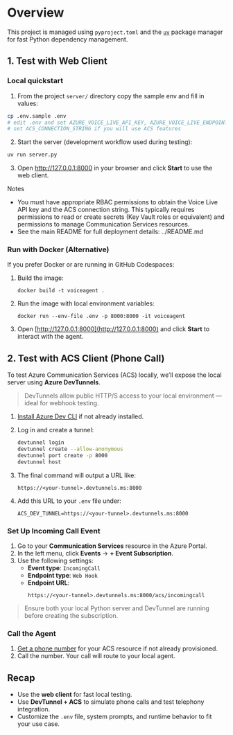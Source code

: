 # Overview
This project is managed using `pyproject.toml` and the [`uv`](https://github.com/astral-sh/uv) package manager for fast Python dependency management.

## 1. Test with Web Client

### Local quickstart

1. From the project `server/` directory copy the sample env and fill in values:

```bash
cp .env.sample .env
# edit .env and set AZURE_VOICE_LIVE_API_KEY, AZURE_VOICE_LIVE_ENDPOINT
# set ACS_CONNECTION_STRING if you will use ACS features
```

2. Start the server (development workflow used during testing):

```bash
uv run server.py
```

3. Open http://127.0.0.1:8000 in your browser and click **Start** to use the web client.

Notes
- You must have appropriate RBAC permissions to obtain the Voice Live API key and the ACS connection string. This typically requires permissions to read or create secrets (Key Vault roles or equivalent) and permissions to manage Communication Services resources.
- See the main README for full deployment details: ../README.md

### Run with Docker (Alternative)

If you prefer Docker or are running in GitHub Codespaces:

1. Build the image:

    ```
    docker build -t voiceagent .
    ```

2. Run the image with local environment variables:

    ```
    docker run --env-file .env -p 8000:8000 -it voiceagent
    ```
3. Open [http://127.0.0.1:8000](http://127.0.0.1:8000) and click **Start** to interact with the agent.

## 2. Test with ACS Client (Phone Call)

To test Azure Communication Services (ACS) locally, we’ll expose the local server using **Azure DevTunnels**.

> DevTunnels allow public HTTP/S access to your local environment — ideal for webhook testing.

1. [Install Azure Dev CLI](https://learn.microsoft.com/azure/developer/dev-tunnels/overview) if not already installed.

2. Log in and create a tunnel:

    ```bash
    devtunnel login
    devtunnel create --allow-anonymous
    devtunnel port create -p 8000
    devtunnel host
    ```

3. The final command will output a URL like:

    ```
    https://<your-tunnel>.devtunnels.ms:8000
    ```

4. Add this URL to your `.env` file under:

    ```
    ACS_DEV_TUNNEL=https://<your-tunnel>.devtunnels.ms:8000
    ```

### Set Up Incoming Call Event

1. Go to your **Communication Services** resource in the Azure Portal.
2. In the left menu, click **Events** → **+ Event Subscription**.
3. Use the following settings:
   - **Event type**: `IncomingCall`
   - **Endpoint type**: `Web Hook`
   - **Endpoint URL**:
     ```
     https://<your-tunnel>.devtunnels.ms:8000/acs/incomingcall
     ```

> Ensure both your local Python server and DevTunnel are running before creating the subscription.

### Call the Agent

1. [Get a phone number](https://learn.microsoft.com/azure/communication-services/quickstarts/telephony/get-phone-number?tabs=windows&pivots=platform-azp-new) for your ACS resource if not already provisioned.
2. Call the number. Your call will route to your local agent.

## Recap

- Use the **web client** for fast local testing.
- Use **DevTunnel + ACS** to simulate phone calls and test telephony integration.
- Customize the `.env` file, system prompts, and runtime behavior to fit your use case.
